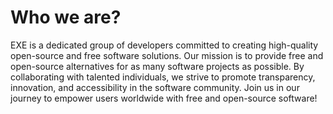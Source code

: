 # Who we are?
EXE is a dedicated group of developers committed to creating high-quality open-source and free software solutions. Our mission is to provide free and open-source alternatives for as many software projects as possible. By collaborating with talented individuals, we strive to promote transparency, innovation, and accessibility in the software community. Join us in our journey to empower users worldwide with free and open-source software!
